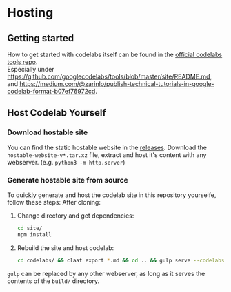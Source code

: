 # Hosting

## Getting started

How to get started with codelabs itself can be found in the [official codelabs tools repo](https://github.com/googlecodelabs/tools).  
Especially under <https://github.com/googlecodelabs/tools/blob/master/site/README.md>,  
and <https://medium.com/@zarinlo/publish-technical-tutorials-in-google-codelab-format-b07ef76972cd>.

## Host Codelab Yourself

### Download hostable site

You can find the static hostable website in the [releases](https://github.com/Schlomon/Dash-Codelab-Tutorials/releases).
Download the `hostable-website-v*.tar.xz` file, extract and host it's content with any webserver. (e.g. `python3 -m http.server`)

### Generate hostable site from source
To quickly generate and host the codelab site in this repository yourselfe, follow these steps:
After cloning:

1. Change directory and get dependencies:

    ```sh
    cd site/
    npm install
    ```

2. Rebuild the site and host codelab:

    ```sh
    cd codelabs/ && claat export *.md && cd .. && gulp serve --codelabs-dir=codelabs
    ```

`gulp` can be replaced by any other webserver, as long as it serves the contents of the `build/` directory.
